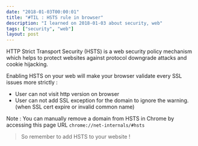 ```yaml
---
date: "2018-01-03T00:00:01"
title: "#TIL : HSTS rule in browser"
description: "I learned on 2018-01-03 about security, web"
tags: ["security", "web"]
layout: post
---
```



HTTP Strict Transport Security (HSTS) is a web security policy mechanism which helps to protect websites against protocol downgrade attacks and cookie hijacking.

Enabling HSTS on your web will make your browser validate every SSL issues more strictly :

- User can not visit http version on browser
- User can not add SSL exception for the domain to ignore the warning. (when SSL cert expire or invalid common name)

Note : You can manually remove a domain from HSTS in Chrome by accessing this page URL `chrome://net-internals/#hsts`

> So remember to add HSTS to your website !
